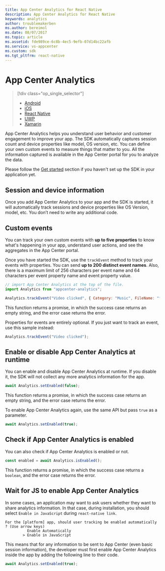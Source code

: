 ```yaml
---
title: App Center Analytics for React Native
description: App Center Analytics for React Native
keywords: analytics
author: troublemakerben
ms.author: bereimol
ms.date: 08/07/2017
ms.topic: article
ms.assetid: fde989ce-6c8b-4ec5-9efb-07d14bc22afb
ms.service: vs-appcenter
ms.custom: sdk
ms.tgt_pltfrm: react-native
---
```


# App Center Analytics

> [!div class="op_single_selector"]
> * [Android](android.md)
> * [iOS](ios.md)
> * [React Native](react-native.md)
> * [UWP](uwp.md)
> * [Xamarin](xamarin.md)

App Center Analytics helps you understand user behavior and customer engagement to improve your app. The SDK automatically captures session count and device properties like model, OS version, etc. You can define your own custom events to measure things that matter to you. All the information captured is available in the App Center portal for you to analyze the data.

Please follow the [Get started](~/sdk/getting-started/react-native.md) section if you haven't set up the SDK in your application yet.

## Session and device information

Once you add App Center Analytics to your app and the SDK is started, it will automatically track sessions and device properties like OS Version, model, etc. You don’t need to write any additional code.

## Custom events

You can track your own custom events with **up to five properties** to know what's happening in your app, understand user actions, and see the aggregates in the App Center portal.

Once you have started the SDK, use the `trackEvent` method to track your events with properties. You can send **up to 200 distinct event names**. Also, there is a maximum limit of 256 characters per event name and 64 characters per event property name and event property value.

```javascript
// import App Center Analytics at the top of the file.
import Analytics from "appcenter-analytics";

Analytics.trackEvent("Video clicked", { Category: "Music", FileName: "favorite.avi" });
```

This function returns a promise, in which the success case returns an empty string, and the error case returns the error.

Properties for events are entirely optional. If you just want to track an event, use this sample instead:

```javascript
Analytics.trackEvent("Video clicked");
```

## Enable or disable App Center Analytics at runtime

You can enable and disable App Center Analytics at runtime. If you disable it, the SDK will not collect any more analytics information for the app.

```javascript
await Analytics.setEnabled(false);
```

This function returns a promise, in which the success case returns an empty string, and the error case returns the error.

To enable App Center Analytics again, use the same API but pass `true` as a parameter.

```javascript
await Analytics.setEnabled(true);
```

## Check if App Center Analytics is enabled

You can also check if App Center Analytics is enabled or not.

```javascript
const enabled = await Analytics.isEnabled();
```

This function returns a promise, in which the success case returns a `boolean`, and the error case returns the error.

## Wait for JS to enable App Center Analytics

In some cases, an application may want to ask users whether they want to share analytics information. In that case, during installation, you should select `Enable in JavaScript` during `react-native link`.

```
For the [platform] app, should user tracking be enabled automatically ? (Use arrow keys)
          Enable Automatically
        > Enable in JavaScript
```

This means that for any information to be sent to App Center (even basic session information), the developer must first enable App Center Analytics inside the app by adding the following line to their code.

```javascript
await Analytics.setEnabled(true);
```
